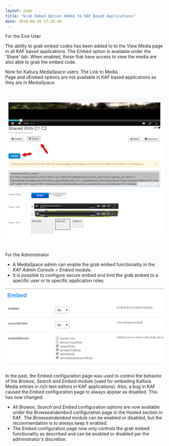 ```yaml
---
layout: page
title: "Grab Embed Option Added to KAF Based Applications"
date: 2014-08-20 17:20:49
---
```


<p class="mce-heading-2">
  For the End-User
</p>

The ability to grab embed codes has been added to to the View Media page in all KAF based applications. The Embed option is available under the 'Share' tab. When enabled, those that have access to view the media are also able to grab the embed code.

<p class="mce-note-graphic">
  Note for Kaltura MediaSpace users: The Link to Media Page and oEmbed options are not available in KAF based applications as they are in MediaSpace.
</p>

 

<img src="../../assets/1597">

 

<p class="mce-heading-2">
  For the Administrator
</p>

*   A MediaSpace admin can enable the grab embed functionality in the *KAF Admin Console > Embed *module*.*
*   It is possible to configure secure embed and limit the grab embed to a specific user or to specific application roles.

<img src="../../assets/1598">

In the past, the Embed configuraiton page was used to control the behavior of the *Browse, Search and Embed* module (used for embeding Kaltura Media entries in rich text editors in KAF applications). Also, a bug in KAF caused the *Embed* configuraiton page to always appear as disabled. This has now changed:

*   All *Browse, Search and Embed* configuration options are now available under the *Browseandembed* configuration page in the Hosted section in KAF. The *Browseandembed* module can be enabled or disabled, but the recommendation is to always keep it enabled.
*   The *Embed* configuration page now only controls the grab embed functionality as described and can be enabled or disabled per the administrator's discretion.